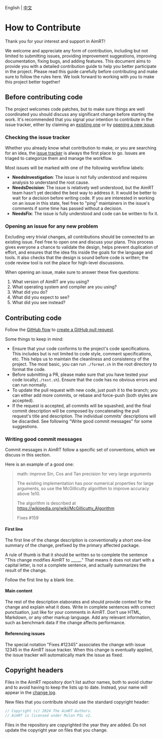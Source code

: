 English | [中文](CONTRIBUTING.zh_CN.md)

# How to Contribute

Thank you for your interest and support in AimRT!

We welcome and appreciate any form of contribution, including but not limited to submitting issues, providing improvement suggestions, improving documentation, fixing bugs, and adding features.
This document aims to provide you with a detailed contribution guide to help you better participate in the project.
Please read this guide carefully before contributing and make sure to follow the rules here.
We look forward to working with you to make this project better together!

## Before contributing code

The project welcomes code patches, but to make sure things are well coordinated you should discuss any significant change before starting the work.
It's recommended that you signal your intention to contribute in the issue tracker, either by claiming an [existing one](https://github.com/AimRT/AimRT/issues) or by [opening a new issue](https://github.com/AimRT/AimRT/issues/new).

### Checking the issue tracker

Whether you already know what contribution to make, or you are searching for an idea, the [issue tracker](https://github.com/AimRT/AimRT/issues) is always the first place to go.
Issues are triaged to categorize them and manage the workflow.

Most issues will be marked with one of the following workflow labels:

- **NeedsInvestigation**: The issue is not fully understood and requires analysis to understand the root cause.
- **NeedsDecision**: The issue is relatively well understood, but the AimRT team hasn't yet decided the best way to address it.
  It would be better to wait for a decision before writing code.
  If you are interested in working on an issue in this state, feel free to "ping" maintainers in the issue's comments if some time has passed without a decision.
- **NeedsFix**: The issue is fully understood and code can be written to fix it.

### Opening an issue for any new problem

Excluding very trivial changes, all contributions should be connected to an existing issue.
Feel free to open one and discuss your plans.
This process gives everyone a chance to validate the design, helps prevent duplication of effort, and ensures that the idea fits inside the goals for the language and tools.
It also checks that the design is sound before code is written; the code review tool is not the place for high-level discussions.

When opening an issue, make sure to answer these five questions:

1. What version of AimRT are you using?
2. What operating system and compiler are you using?
3. What did you do?
4. What did you expect to see?
5. What did you see instead?

## Contributing code

Follow the [GitHub flow](https://docs.github.com/en/get-started/quickstart/github-flow) to [create a GitHub pull request](https://docs.github.com/en/get-started/quickstart/github-flow#create-a-pull-request).

Some things to keep in mind:

- Ensure that your code conforms to the project's code specifications.
  This includes but is not limited to code style, comment specifications, etc. This helps us to maintain the cleanliness and consistency of the project.
  The most basic, you can run `./format.sh` in the root directory to format the code.
- Before submitting a PR, please make sure that you have tested your code locally(`./test.sh`).
  Ensure that the code has no obvious errors and can run normally.
- To update the pull request with new code, just push it to the branch;
  you can either add more commits, or rebase and force-push (both styles are accepted).
- If the request is accepted, all commits will be squashed, and the final commit description will be composed by concatenating the pull request's title and description.
  The individual commits' descriptions will be discarded.
  See following "Write good commit messages" for some suggestions.

### Writing good commit messages

Commit messages in AimRT follow a specific set of conventions, which we discuss in this section.

Here is an example of a good one:

> math: improve Sin, Cos and Tan precision for very large arguments
>
> The existing implementation has poor numerical properties for
> large arguments, so use the McGillicutty algorithm to improve
> accuracy above 1e10.
>
> The algorithm is described at <https://wikipedia.org/wiki/McGillicutty_Algorithm>
>
> Fixes #159

#### First line

The first line of the change description is conventionally a short one-line summary of the change, prefixed by the primary affected package.

A rule of thumb is that it should be written so to complete the sentence "This change modifies AimRT to _____."
That means it does not start with a capital letter, is not a complete sentence, and actually summarizes the result of the change.

Follow the first line by a blank line.

#### Main content

The rest of the description elaborates and should provide context for the change and explain what it does.
Write in complete sentences with correct punctuation, just like for your comments in AimRT.
Don't use HTML, Markdown, or any other markup language.
Add any relevant information, such as benchmark data if the change affects performance.

#### Referencing issues

The special notation "Fixes #12345" associates the change with issue 12345 in the AimRT issue tracker.
When this change is eventually applied, the issue tracker will automatically mark the issue as fixed.

## Copyright headers

Files in the AimRT repository don't list author names, both to avoid clutter and to avoid having to keep the lists up to date.
Instead, your name will appear in the [change log](todo).

New files that you contribute should use the standard copyright header:

```cpp
// Copyright (c) 2024 The AimRT Authors.
// AimRT is licensed under Mulan PSL v2.
```

Files in the repository are copyrighted the year they are added.
Do not update the copyright year on files that you change.
